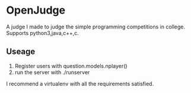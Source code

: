 OpenJudge
=========

A judge I made to judge the simple programming competitions in college.
Supports python3,java,c++,c.

Useage
------

1. Register users with question.models.nplayer()
2. run the server with ./runserver

I recommend a virtualenv with all the requirements satisfied.

